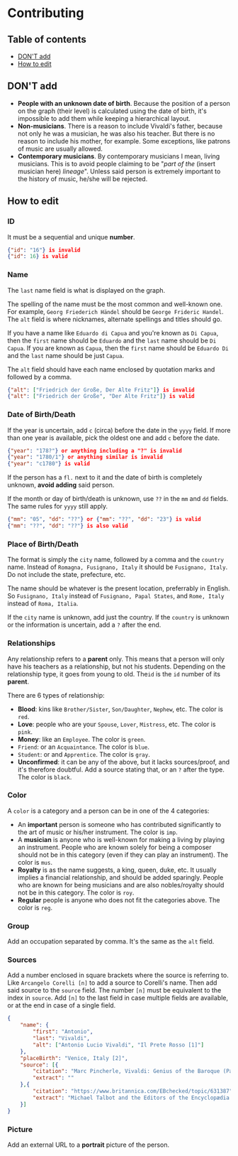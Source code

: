 # Contributing

## Table of contents
- [DON'T add](#dont-add)
- [How to edit](#how-to-edit)

## DON'T add
- **People with an unknown date of birth**. Because the position of a person on the graph (their level) is calculated using the date of birth, it's impossible to add them while keeping a hierarchical layout.
- **Non-musicians**. There is a reason to include Vivaldi's father, because not only he was a musician, he was also his teacher. But there is no reason to include his mother, for example. Some exceptions, like patrons of music are usually allowed.
- **Contemporary musicians**. By contemporary musicians I mean, living musicians. This is to avoid people claiming to be "*part of the* (insert musician here) *lineage*". Unless said person is extremely important to the history of music, he/she will be rejected.

## How to edit
### ID
It must be a sequential and unique **number**.

```json
{"id": "16"} is invalid
{"id": 16} is valid
```

### Name
The `last` name field is what is displayed on the graph.

The spelling of the name must be the most common and well-known one. For example, `Georg Friederich Händel` should be `George Frideric Handel`. The `alt` field is where nicknames, alternate spellings and titles should go.

If you have a name like `Eduardo di Capua` and you're known as `Di Capua`, then the `first` name should be `Eduardo` and the `last` name should be `Di Capua`. If you are known as `Capua`, then the `first` name should be `Eduardo Di` and the `last` name should be just `Capua`.

The `alt` field should have each name enclosed by quotation marks and followed by a comma.

```json
{"alt": ["Friedrich der Große, Der Alte Fritz"]} is invalid
{"alt": ["Friedrich der Große", "Der Alte Fritz"]} is valid
```

### Date of Birth/Death
If the year is uncertain, add `c` (circa) before the date in the `yyyy` field. If more than one year is available, pick the oldest one and add `c` before the date.

```json
{"year": "178?"} or anything including a "?" is invalid
{"year": "1780/1"} or anything similar is invalid
{"year": "c1780"} is valid
```

If the person has a `fl.` next to it and the date of birth is completely unknown, **avoid adding** said person.

If the month or day of birth/death is unknown, use `??` in the `mm` and `dd` fields. The same rules for `yyyy` still apply.

```json
{"mm": "05", "dd": "??"} or {"mm": "??", "dd": "23"} is valid
{"mm": "??", "dd": "??"} is also valid
```

### Place of Birth/Death

The format is simply the `city` name, followed by a comma and the `country` name. Instead of `Romagna, Fusignano, Italy` it should be `Fusignano, Italy`. Do not include the state, prefecture, etc.

The name should be whatever is the present location, preferrably in English. So `Fusignano, Italy` instead of `Fusignano, Papal States`, and `Rome, Italy` instead of `Roma, Italia`.

If the `city` name is unknown, add just the country. If the `country` is unknown or the information is uncertain, add a `?` after the end.

### Relationships

Any relationship refers to a **parent** only. This means that a person will only have his teachers as a relationship, but not his students. Depending on the relationship type, it goes from young to old. The`id` is the `id` number of its **parent**.

There are 6 types of relationship:
- **Blood**: kins like `Brother/Sister`, `Son/Daughter`, `Nephew`, etc. The color is `red`.
- **Love**: people who are your `Spouse`, `Lover`, `Mistress`, etc. The color is `pink`.
- **Money**: like an `Employee`. The color is `green`.
- `Friend`: or an `Acquaintance`. The color is `blue`.
- `Student`: or and `Apprentice`. The color is `gray`.
- **Unconfirmed**: it can be any of the above, but it lacks sources/proof, and it's therefore doubtful. Add a source stating that, or an `?` after the type. The color is `black`.

### Color

A `color` is a category and a person can be in one of the 4 categories:

- An **important** person is someone who has contributed significantly to the art of music or his/her instrument. The color is `imp`.
- A **musician** is anyone who is well-known for making a living by playing an instrument. People who are known solely for being a composer should not be in this category (even if they can play an instrument). The color is `mus`.
- **Royalty** is as the name suggests, a king, queen, duke, etc. It usually implies a financial relationship, and should be added sparingly. People who are known for being musicians and are also nobles/royalty should not be in this category. The color is `roy`.
- **Regular** people is anyone who does not fit the categories above. The color is `reg`.


### Group

Add an occupation separated by comma. It's the same as the `alt` field.

### Sources

Add a number enclosed in square brackets where the source is referring to. Like `Arcangelo Corelli [n]` to add a source to Corelli's name. Then add said source to the `source` field. The number `[n]` must be equivalent to the index in `source`. Add `[n]` to the last field in case multiple fields are available, or at the end in case of a single field.

```json
{
	"name": {
		"first": "Antonio",
		"last": "Vivaldi",
		"alt": ["Antonio Lucio Vivaldi", "Il Prete Rosso [1]"]
	},
	"placeBirth": "Venice, Italy [2]",
	"source": [{
		"citation": "Marc Pincherle, Vivaldi: Genius of the Baroque (Paris: W. W. Norton & Company, Inc., 1957), 16",
		"extract": ""
	},{
		"citation": "https://www.britannica.com/EBchecked/topic/631387",
		"extract": "Michael Talbot and the Editors of the Encyclopædia Britannica, Antonio Vivaldi"
	}]
}
```

### Picture

Add an external URL to a **portrait** picture of the person.
